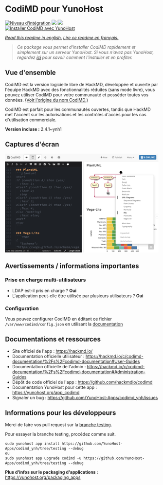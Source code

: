 # CodiMD pour YunoHost

[![Niveau d'intégration](https://dash.yunohost.org/integration/codimd.svg)](https://dash.yunohost.org/appci/app/codimd) ![](https://ci-apps.yunohost.org/ci/badges/codimd.status.svg) ![](https://ci-apps.yunohost.org/ci/badges/codimd.maintain.svg)  
[![Installer CodiMD avec YunoHost](https://install-app.yunohost.org/install-with-yunohost.svg)](https://install-app.yunohost.org/?app=codimd)

*[Read this readme in english.](./README.md)*
*[Lire ce readme en français.](./README_fr.md)*

> *Ce package vous permet d'installer CodiMD rapidement et simplement sur un serveur YunoHost.
Si vous n'avez pas YunoHost, regardez [ici](https://yunohost.org/#/install) pour savoir comment l'installer et en profiter.*

## Vue d'ensemble

CodiMD est la version logicielle libre de HackMD, développée et ouverte par l'équipe HackMD avec des fonctionnalités réduites (sans mode livre), vous pouvez utiliser CodiMD pour votre communauté et posséder toutes vos données. [(Voir l'origine du nom CodiMD.)](https://github.com/hackmdio/codimd/issues/720)

CodiMD est parfait pour les communautés ouvertes, tandis que HackMD met l'accent sur les autorisations et les contrôles d'accès pour les cas d'utilisation commerciale.

**Version incluse :** 2.4.1~ynh1



## Captures d'écran

![](./doc/screenshots/screenshot.png)

## Avertissements / informations importantes

### Prise en charge multi-utilisateurs

* LDAP est-il pris en charge ? **Oui**
* L'application peut-elle être utilisée par plusieurs utilisateurs ? **Oui**

### Configuration

Vous pouvez configurer CodiMD en éditant ce fichier `/var/www/codimd/config.json` en utilisant la [documentation](https://hakmd.io/c/codimd-documentation/%2Fs%2Fcodimd-configuration)

## Documentations et ressources

* Site officiel de l'app : https://hackmd.io/
* Documentation officielle utilisateur : https://hackmd.io/c/codimd-documentation/%2Fs%2Fcodimd-documentation#User-Guides
* Documentation officielle de l'admin : https://hackmd.io/c/codimd-documentation/%2Fs%2Fcodimd-documentation#Administration-Guides
* Dépôt de code officiel de l'app : https://github.com/hackmdio/codimd
* Documentation YunoHost pour cette app : https://yunohost.org/app_codimd
* Signaler un bug : https://github.com/YunoHost-Apps/codimd_ynh/issues

## Informations pour les développeurs

Merci de faire vos pull request sur la [branche testing](https://github.com/YunoHost-Apps/codimd_ynh/tree/testing).

Pour essayer la branche testing, procédez comme suit.
```
sudo yunohost app install https://github.com/YunoHost-Apps/codimd_ynh/tree/testing --debug
ou
sudo yunohost app upgrade codimd -u https://github.com/YunoHost-Apps/codimd_ynh/tree/testing --debug
```

**Plus d'infos sur le packaging d'applications :** https://yunohost.org/packaging_apps